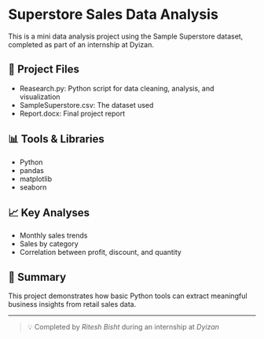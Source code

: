 # Superstore Sales Data Analysis

This is a mini data analysis project using the Sample Superstore dataset, completed as part of an internship at Dyizan.

## 📁 Project Files
- Reasearch.py: Python script for data cleaning, analysis, and visualization
- SampleSuperstore.csv: The dataset used
- Report.docx: Final project report

## 📊 Tools & Libraries
- Python
- pandas
- matplotlib
- seaborn

## 📈 Key Analyses
- Monthly sales trends
- Sales by category
- Correlation between profit, discount, and quantity

## 📘 Summary
This project demonstrates how basic Python tools can extract meaningful business insights from retail sales data.

---

> 💡 Completed by *Ritesh Bisht* during an internship at *Dyizan*
